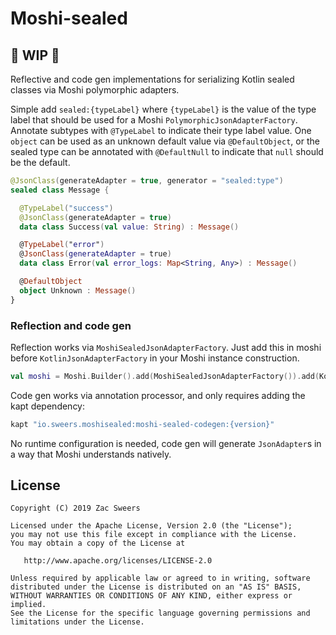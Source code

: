Moshi-sealed
============

## 🚧 WIP 🚧

Reflective and code gen implementations for serializing Kotlin sealed classes via Moshi polymorphic adapters.

Simple add `sealed:{typeLabel}` where `{typeLabel}` is the value of the type label that should be
used for a Moshi `PolymorphicJsonAdapterFactory`. Annotate subtypes with `@TypeLabel` to indicate 
their type label value. One `object` can be used as an unknown default value via `@DefaultObject`, 
or the sealed type can be annotated with `@DefaultNull` to indicate that `null` should be the default.

```kotlin
@JsonClass(generateAdapter = true, generator = "sealed:type")
sealed class Message {

  @TypeLabel("success")
  @JsonClass(generateAdapter = true)
  data class Success(val value: String) : Message()

  @TypeLabel("error")
  @JsonClass(generateAdapter = true)
  data class Error(val error_logs: Map<String, Any>) : Message()

  @DefaultObject
  object Unknown : Message()
}
```

### Reflection and code gen

Reflection works via `MoshiSealedJsonAdapterFactory`. Just add this in moshi before 
`KotlinJsonAdapterFactory` in your Moshi instance construction.

```kotlin
val moshi = Moshi.Builder().add(MoshiSealedJsonAdapterFactory()).add(KotlinJsonAdapterFactory()).build()
```

Code gen works via annotation processor, and only requires adding the kapt dependency:

```gradle
kapt "io.sweers.moshisealed:moshi-sealed-codegen:{version}"
```

No runtime configuration is needed, code gen will generate `JsonAdapter`s in a way that Moshi understands
natively.

License
-------

    Copyright (C) 2019 Zac Sweers

    Licensed under the Apache License, Version 2.0 (the "License");
    you may not use this file except in compliance with the License.
    You may obtain a copy of the License at

       http://www.apache.org/licenses/LICENSE-2.0

    Unless required by applicable law or agreed to in writing, software
    distributed under the License is distributed on an "AS IS" BASIS,
    WITHOUT WARRANTIES OR CONDITIONS OF ANY KIND, either express or implied.
    See the License for the specific language governing permissions and
    limitations under the License.

